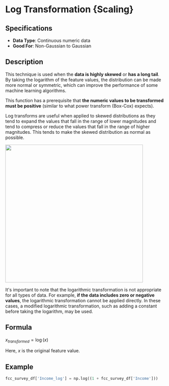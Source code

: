 # Log Transformation {Scaling}

## Specifications

- **Data Type**: Continuous numeric data
- **Good For**: Non-Gaussian to Gaussian

## Description

This technique is used when the **data is highly skewed** or **has a long tail**. By taking the logarithm of the feature values, the distribution can be made more normal or symmetric, which can improve the performance of some machine learning algorithms.

This function has a prerequisite that **the numeric values to be transformed must be positive** (similar to what power transform (Box-Cox) expects).

Log transforms are useful when applied to skewed distributions as they tend to expand the values that fall in the range of lower magnitudes and tend to compress or reduce the values that fall in the range of higher magnitudes. This tends to make the skewed distribution as normal as possible.

<img src="image1.jpg" style="width:4.5in" />

It's important to note that the logarithmic transformation is not appropriate for all types of data. For example, **if the data includes zero or negative values**, the logarithmic transformation cannot be applied directly. In these cases, a modified logarithmic transformation, such as adding a constant before taking the logarithm, may be used.

## Formula

$x_{transformed} = \log(x)$

Here, $x$ is the original feature value.

## Example

```python
fcc_survey_df['Income_log'] = np.log((1 + fcc_survey_df['Income']))
```

